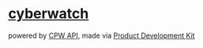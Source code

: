 # [cyberwatch](https://1712n.github.io/cyberwatch/)

powered by [CPW API](https://rapidapi.com/CPWatch/api/cpw-tracker), made via [Product Development Kit](https://github.com/1712n/product-kit-template)
